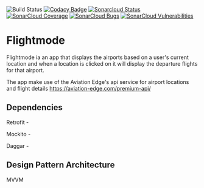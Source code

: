 ![Build Status](https://travis-ci.com/NalediMadlopha/flightmode.svg?branch=master) 
[![Codacy Badge](https://api.codacy.com/project/badge/Grade/cefb7435a7504eb4b581dc2c2d034ab7)](https://www.codacy.com/app/NalediMadlopha/flightmode?utm_source=github.com&amp;utm_medium=referral&amp;utm_content=NalediMadlopha/flightmode&amp;utm_campaign=Badge_Grade) [![Sonarcloud Status](https://sonarcloud.io/api/project_badges/measure?project=NalediMadlopha_flightmode&metric=alert_status)](https://sonarcloud.io/dashboard?id=NalediMadlopha_flightmode) [![SonarCloud Coverage](https://sonarcloud.io/api/project_badges/measure?project=NalediMadlopha_flightmode&metric=coverage)](https://sonarcloud.io/component_measures/metric/coverage/list?id=NalediMadlopha_flightmode) [![SonarCloud Bugs](https://sonarcloud.io/api/project_badges/measure?project=NalediMadlopha_flightmode&metric=bugs)](https://sonarcloud.io/component_measures/metric/reliability_rating/list?id=NalediMadlopha_flightmode) [![SonarCloud Vulnerabilities](https://sonarcloud.io/api/project_badges/measure?project=NalediMadlopha_flightmode&metric=vulnerabilities)](https://sonarcloud.io/component_measures/metric/security_rating/list?id=NalediMadlopha_flightmode)

# Flightmode

Flightmode ia an app that displays the  airports based on a user's current location and when a location is clicked on it will display the departure flights for that airport.   

The app make use of the Aviation Edge's api service for airport locations and flight details <https://aviation-edge.com/premium-api/>

## Dependencies 
  Retrofit - 
  
  Mockito - 
  
  Daggar - 
  
## Design Pattern Architecture
  MVVM
